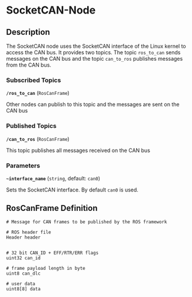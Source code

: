 # SocketCAN-Node


## Description

The SocketCAN node uses the SocketCAN interface of the Linux kernel to access the CAN bus. It provides two topics. The topic `ros_to_can` sends messages on the CAN bus and the topic  `can_to_ros` publishes messages from the CAN bus.

### Subscribed Topics

**`/ros_to_can`** (`RosCanFrame`)

Other nodes can publish to this topic and the messages are sent on the CAN bus

### Published Topics

**`/can_to_ros`** (`RosCanFrame`)

This topic publishes all messages received on the CAN bus

### Parameters

**`~interface_name`** (`string`, default: `can0`)

Sets the SocketCAN interface. By default `can0` is used.

## RosCanFrame Definition

    # Message for CAN frames to be published by the ROS framework

    # ROS header file
    Header header


    # 32 bit CAN_ID + EFF/RTR/ERR flags
    uint32 can_id

    # frame payload length in byte
    uint8 can_dlc

    # user data
    uint8[8] data
